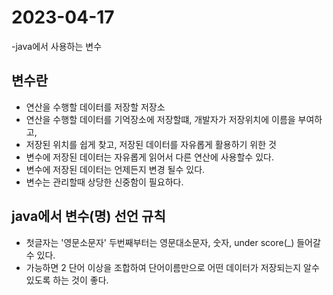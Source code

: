 # 2023-04-17
-java에서 사용하는 변수

## 변수란
- 연산을 수행할 데이터를 저장할 저장소
- 연산을 수행할 데이터를 기억장소에 저장할떄, 개발자가 저장위치에 이름을 부여하고,
- 저장된 위치를 쉽게 찾고, 저장된 데이터를 자유롭게 활용하기 위한 것
- 변수에 저장된 데이터는 자유롭게 읽어서 다른 연산에 사용할수 있다.
- 변수에 저장된 데이터는 언제든지 변경 될수 있다.
- 변수는 관리할때 상당한 신중함이 필요하다.
## java에서 변수(명) 선언 규칙
- 첫글자는 '영문소문자' 두번째부터는 영문대소문자, 숫자, under score(_) 들어갈수 있다.
- 가능하면 2 단어 이상을 조합하여 단어이름만으로 어떤 데이터가 저장되는지 알수 있도록 하는 것이 좋다.